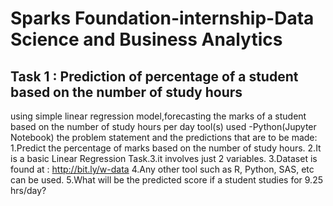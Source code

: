# Sparks Foundation-internship-Data Science and Business Analytics
## Task 1 : Prediction of percentage of a student based on the number of study hours


using simple linear regression model,forecasting the marks of a student based on the number of study hours per day
tool(s) used -Python(Jupyter Notebook)
the problem statement and the predictions that are to be made:
1.Predict the percentage of marks based on the number of study hours.
2.It is a basic Linear Regression Task.3.it involves just 2 variables.
3.Dataset is found at : http://bit.ly/w-data
4.Any other tool such as R, Python, SAS, etc can be used.
5.What will be the predicted score if a student studies for 9.25 hrs/day?

